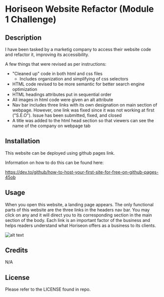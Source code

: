 # Horiseon Website Refactor (Module 1 Challenge) 

## Description
I have been tasked by a marketig company to access their website code and refactor it, improving its accessibility. 

A few things that were revised as per instructions:
- "Cleaned up" code in both html and css files
    - Includes organization and simplifying of css selectors
- HTML code revised to be more semantic for better search engine optimization
- HTML headings attributes put in sequential order
- All images in html code were given an alt attribute
- Nav bar includes three links with its own designation on main section of webpage. However, one link was fixed since it    was not working at first ("S.E.O"). Issue has been submitted, fixed, and closed
- A title was added to the html head section so that viewers can see the name of the company on webpage tab

## Installation
This website can be deployed using github pages link.

Information on how to do this can be found here:

https://dev.to/github/how-to-host-your-first-site-for-free-on-github-pages-45ob

## Usage 
When you open this website, a landing page appears.
The only functional parts of this website are the three links in the headers nav bar.
You may click on any and it will direct you to its corresponding section in the main section of the body. Each link is an important factor of the business and helps readers understand what Horiseon offers as a business to its clients. 

![alt text](http://url/to/img.png)

## Credits
N/A

## License
Please refer to the LICENSE found in repo. 
